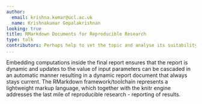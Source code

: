 ```yaml
---
author:
  email: krishna.kumar@ucl.ac.uk
  name: Krishnakumar Gopalakrishnan
looking: true
title: RMarkdown Documents for Reproducible Research
type: talk
contributors: Perhaps help to vet the topic and analyse its suitability and narrow down the content?
...
```


Embedding computations inside the final report ensures that the report is dynamic and  updates to the value of input parameters can be cascaded in an automatic manner resulting in a dynamic report document that always stays current. The RMarkdown framework/toolchain represents a lightweight markup language, which together with the knitr engine addresses the last mile of reproducible research - reporting of results.